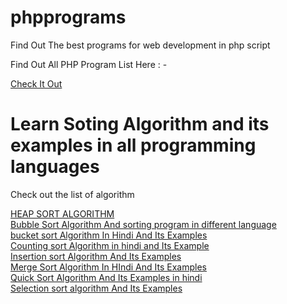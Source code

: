 # phpprograms
Find Out The best programs for web development in php script

Find Out All PHP Program List Here : - 

<a href="https://www.computerinhindi.info/p/php-programs.html">Check It Out</a>


# Learn Soting Algorithm and its examples in all programming languages

Check out the list of algorithm

<a href="https://www.computerinhindi.info/2020/05/heap-sort-algorithm-in-hindi-and-its-examples.html">HEAP SORT ALGORITHM</a><br>
<a href="https://www.computerinhindi.info/2020/05/bubble-sort-algorithm-and-sorting-program.html">Bubble Sort Algorithm And sorting program in different language</a><br>
<a href="https://www.computerinhindi.info/2020/05/bucket-sort-algorithm-in-hindi-and-its-example.html">bucket sort Algorithm In Hindi And Its Examples</a><br>
<a href="https://www.computerinhindi.info/2020/05/counting-sort-algorithm-in-hindi-and-Its-Example.html">Counting sort Algorithm in hindi and Its Example</a><br>
<a href="https://www.computerinhindi.info/2020/05/insertion-sort-algorithm-and-its.html">Insertion sort Algorithm And Its Examples</a><br>
<a href="https://www.computerinhindi.info/2020/05/merge-sort-algorithm-in-hindi-and-its-Examples.html">Merge Sort Algorithm In HIndi And Its Examples</a><br>
<a href="https://www.computerinhindi.info/2020/05/quick-sort-algorithm-and-its-examples-in-hindi.html">Quick Sort Algorithm And Its Examples in hindi</a><br>
<a href="https://www.computerinhindi.info/2020/05/selection-sort-algorithm-and-its-Examples.html">Selection sort algorithm And Its Examples</a><br>

